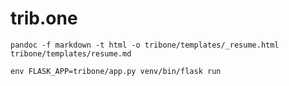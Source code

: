 # trib.one

```
pandoc -f markdown -t html -o tribone/templates/_resume.html tribone/templates/resume.md
```

```
env FLASK_APP=tribone/app.py venv/bin/flask run
```

